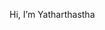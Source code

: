  Hi, I’m Yatharthastha


<!---
Yatharthastha/Yatharthastha is a ✨ special ✨ repository because its `README.md` (this file) appears on your GitHub profile.
You can click the Preview link to take a look at your changes.
--->
